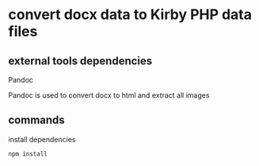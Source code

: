 # convert docx data to Kirby PHP data files

## external tools dependencies

Pandoc

Pandoc is used to convert docx to html and extract all images

## commands

install dependencies

``` bash
npm install
```
